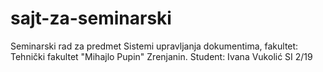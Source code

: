 # sajt-za-seminarski
Seminarski rad za predmet Sistemi upravljanja dokumentima, fakultet: Tehnički fakultet "Mihajlo Pupin" Zrenjanin. Student: Ivana Vukolić SI 2/19
